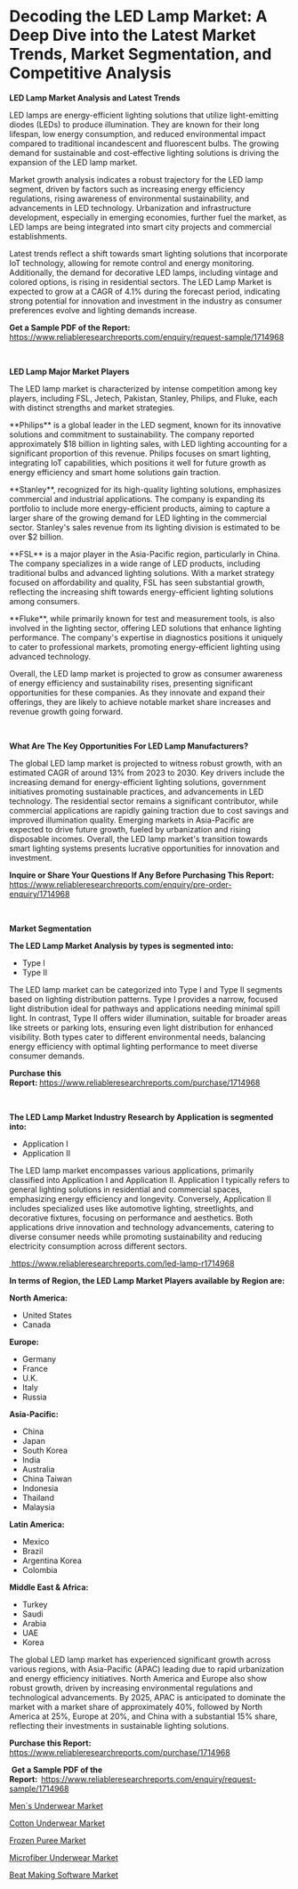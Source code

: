 <p><h1>Decoding the LED Lamp Market: A Deep Dive into the Latest Market Trends, Market Segmentation, and Competitive Analysis</h1></p><p><strong>LED Lamp Market Analysis and Latest Trends</strong></p>
<p><p>LED lamps are energy-efficient lighting solutions that utilize light-emitting diodes (LEDs) to produce illumination. They are known for their long lifespan, low energy consumption, and reduced environmental impact compared to traditional incandescent and fluorescent bulbs. The growing demand for sustainable and cost-effective lighting solutions is driving the expansion of the LED lamp market.</p><p>Market growth analysis indicates a robust trajectory for the LED lamp segment, driven by factors such as increasing energy efficiency regulations, rising awareness of environmental sustainability, and advancements in LED technology. Urbanization and infrastructure development, especially in emerging economies, further fuel the market, as LED lamps are being integrated into smart city projects and commercial establishments.</p><p>Latest trends reflect a shift towards smart lighting solutions that incorporate IoT technology, allowing for remote control and energy monitoring. Additionally, the demand for decorative LED lamps, including vintage and colored options, is rising in residential sectors. The LED Lamp Market is expected to grow at a CAGR of 4.1% during the forecast period, indicating strong potential for innovation and investment in the industry as consumer preferences evolve and lighting demands increase.</p></p>
<p><strong>Get a Sample PDF of the Report:&nbsp;</strong> <a href="https://www.reliableresearchreports.com/enquiry/request-sample/1714968?utm_campaign=36&utm_medium=2&utm_source=Github&utm_content=ia&utm_term=11012025&utm_id=led-lamp">https://www.reliableresearchreports.com/enquiry/request-sample/1714968</a></p>
<p>&nbsp;</p>
<p><strong>LED Lamp Major Market Players</strong></p>
<p><p>The LED lamp market is characterized by intense competition among key players, including FSL, Jetech, Pakistan, Stanley, Philips, and Fluke, each with distinct strengths and market strategies.</p><p>**Philips** is a global leader in the LED segment, known for its innovative solutions and commitment to sustainability. The company reported approximately $18 billion in lighting sales, with LED lighting accounting for a significant proportion of this revenue. Philips focuses on smart lighting, integrating IoT capabilities, which positions it well for future growth as energy efficiency and smart home solutions gain traction.</p><p>**Stanley**, recognized for its high-quality lighting solutions, emphasizes commercial and industrial applications. The company is expanding its portfolio to include more energy-efficient products, aiming to capture a larger share of the growing demand for LED lighting in the commercial sector. Stanley's sales revenue from its lighting division is estimated to be over $2 billion.</p><p>**FSL** is a major player in the Asia-Pacific region, particularly in China. The company specializes in a wide range of LED products, including traditional bulbs and advanced lighting solutions. With a market strategy focused on affordability and quality, FSL has seen substantial growth, reflecting the increasing shift towards energy-efficient lighting solutions among consumers.</p><p>**Fluke**, while primarily known for test and measurement tools, is also involved in the lighting sector, offering LED solutions that enhance lighting performance. The company's expertise in diagnostics positions it uniquely to cater to professional markets, promoting energy-efficient lighting using advanced technology.</p><p>Overall, the LED lamp market is projected to grow as consumer awareness of energy efficiency and sustainability rises, presenting significant opportunities for these companies. As they innovate and expand their offerings, they are likely to achieve notable market share increases and revenue growth going forward.</p></p>
<p>&nbsp;</p>
<p><strong>What Are The Key Opportunities For LED Lamp Manufacturers?</strong></p>
<p><p>The global LED lamp market is projected to witness robust growth, with an estimated CAGR of around 13% from 2023 to 2030. Key drivers include the increasing demand for energy-efficient lighting solutions, government initiatives promoting sustainable practices, and advancements in LED technology. The residential sector remains a significant contributor, while commercial applications are rapidly gaining traction due to cost savings and improved illumination quality. Emerging markets in Asia-Pacific are expected to drive future growth, fueled by urbanization and rising disposable incomes. Overall, the LED lamp market's transition towards smart lighting systems presents lucrative opportunities for innovation and investment.</p></p>
<p><strong>Inquire or Share Your Questions If Any Before Purchasing This Report:</strong> <a href="https://www.reliableresearchreports.com/enquiry/pre-order-enquiry/1714968?utm_campaign=36&utm_medium=2&utm_source=Github&utm_content=ia&utm_term=11012025&utm_id=led-lamp">https://www.reliableresearchreports.com/enquiry/pre-order-enquiry/1714968</a></p>
<p>&nbsp;</p>
<p><strong>Market Segmentation</strong></p>
<p><strong>The LED Lamp Market Analysis by types is segmented into:</strong></p>
<p><ul><li>Type I</li><li>Type II</li></ul></p>
<p><p>The LED lamp market can be categorized into Type I and Type II segments based on lighting distribution patterns. Type I provides a narrow, focused light distribution ideal for pathways and applications needing minimal spill light. In contrast, Type II offers wider illumination, suitable for broader areas like streets or parking lots, ensuring even light distribution for enhanced visibility. Both types cater to different environmental needs, balancing energy efficiency with optimal lighting performance to meet diverse consumer demands.</p></p>
<p><strong>Purchase this Report:&nbsp;</strong><a href="https://www.reliableresearchreports.com/purchase/1714968?utm_campaign=36&utm_medium=2&utm_source=Github&utm_content=ia&utm_term=11012025&utm_id=led-lamp">https://www.reliableresearchreports.com/purchase/1714968</a></p>
<p>&nbsp;</p>
<p><strong>The LED Lamp Market Industry Research by Application is segmented into:</strong></p>
<p><ul><li>Application I</li><li>Application II</li></ul></p>
<p><p>The LED lamp market encompasses various applications, primarily classified into Application I and Application II. Application I typically refers to general lighting solutions in residential and commercial spaces, emphasizing energy efficiency and longevity. Conversely, Application II includes specialized uses like automotive lighting, streetlights, and decorative fixtures, focusing on performance and aesthetics. Both applications drive innovation and technology advancements, catering to diverse consumer needs while promoting sustainability and reducing electricity consumption across different sectors.</p></p>
<p><a href="https://www.reliableresearchreports.com/led-lamp-r1714968?utm_campaign=36&utm_medium=2&utm_source=Github&utm_content=ia&utm_term=11012025&utm_id=led-lamp">&nbsp;https://www.reliableresearchreports.com/led-lamp-r1714968</a></p>
<p><strong>In terms of Region, the LED Lamp Market Players available by Region are:</strong></p>
<p>
    <p> <strong> North America: </strong>
        <ul>
            <li>United States</li>
            <li>Canada</li>
        </ul>
        </p> 
    <p> <strong> Europe: </strong>
        <ul>
            <li>Germany</li>
            <li>France</li>
            <li>U.K.</li>
            <li>Italy</li>
            <li>Russia</li>
        </ul>
        </p> 
    <p> <strong> Asia-Pacific: </strong>
        <ul>
            <li>China</li>
            <li>Japan</li>
            <li>South Korea</li>
            <li>India</li>
            <li>Australia</li>
            <li>China Taiwan</li>
            <li>Indonesia</li>
            <li>Thailand</li>
            <li>Malaysia</li>
        </ul>
        </p> 
    <p> <strong> Latin America: </strong>
        <ul>
            <li>Mexico</li>
            <li>Brazil</li>
            <li>Argentina Korea</li>
            <li>Colombia</li>
        </ul>
        </p> 
    <p> <strong> Middle East & Africa: </strong>
        <ul>
            <li>Turkey</li>
            <li>Saudi</li>
            <li>Arabia</li>
            <li>UAE</li>
            <li>Korea</li>
        </ul>
    </p>
    </p>
<p><p>The global LED lamp market has experienced significant growth across various regions, with Asia-Pacific (APAC) leading due to rapid urbanization and energy efficiency initiatives. North America and Europe also show robust growth, driven by increasing environmental regulations and technological advancements. By 2025, APAC is anticipated to dominate the market with a market share of approximately 40%, followed by North America at 25%, Europe at 20%, and China with a substantial 15% share, reflecting their investments in sustainable lighting solutions.</p></p>
<p><strong>Purchase this Report: </strong><a href="https://www.reliableresearchreports.com/purchase/1714968?utm_campaign=36&utm_medium=2&utm_source=Github&utm_content=ia&utm_term=11012025&utm_id=led-lamp">https://www.reliableresearchreports.com/purchase/1714968</a></p>
<p>&nbsp;<strong>Get a Sample PDF of the Report:&nbsp;&nbsp;</strong><a href="https://www.reliableresearchreports.com/enquiry/request-sample/1714968?utm_campaign=36&utm_medium=2&utm_source=Github&utm_content=ia&utm_term=11012025&utm_id=led-lamp">https://www.reliableresearchreports.com/enquiry/request-sample/1714968</a></p>
<p><strong></strong></p>
<p><p><a href="https://github.com/AngelaWalsh696/Market-Research-Report-List-1/blob/main/mens-underwear-market.md?utm_campaign=36&utm_medium=2&utm_source=Github&utm_content=ia&utm_term=11012025&utm_id=led-lamp">Men`s Underwear Market</a></p><p><a href="https://github.com/tamvrosiya/Market-Research-Report-List-6/blob/main/cotton-underwear-market.md?utm_campaign=36&utm_medium=2&utm_source=Github&utm_content=ia&utm_term=11012025&utm_id=led-lamp">Cotton Underwear Market</a></p><p><a href="https://github.com/dierdrecrichton210/Market-Research-Report-List-1/blob/main/frozen-puree-market.md?utm_campaign=36&utm_medium=2&utm_source=Github&utm_content=ia&utm_term=11012025&utm_id=led-lamp">Frozen Puree Market</a></p><p><a href="https://github.com/SanjidaKhan901/Market-Research-Report-List-1/blob/main/microfiber-underwear-market.md?utm_campaign=36&utm_medium=2&utm_source=Github&utm_content=ia&utm_term=11012025&utm_id=led-lamp">Microfiber Underwear Market</a></p><p><a href="https://github.com/cheryjhonson/Market-Research-Report-List-1/blob/main/beat-making-software-market.md?utm_campaign=36&utm_medium=2&utm_source=Github&utm_content=ia&utm_term=11012025&utm_id=led-lamp">Beat Making Software Market</a></p></p>